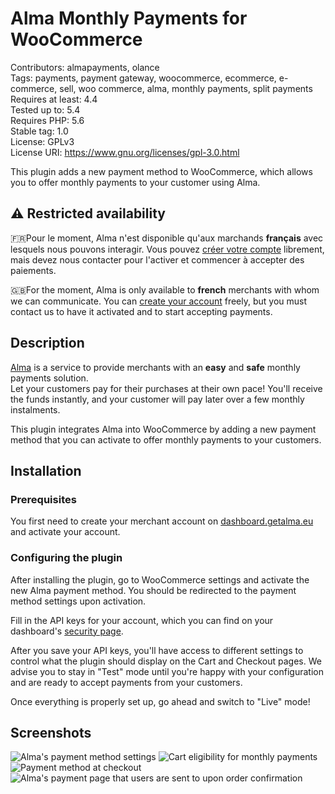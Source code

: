 Alma Monthly Payments for WooCommerce
=====

Contributors: almapayments, olance  
Tags: payments, payment gateway, woocommerce, ecommerce, e-commerce, sell, woo commerce, alma, monthly payments, split payments  
Requires at least: 4.4  
Tested up to: 5.4  
Requires PHP: 5.6  
Stable tag: 1.0  
License: GPLv3  
License URI: https://www.gnu.org/licenses/gpl-3.0.html  

This plugin adds a new payment method to WooCommerce, which allows you to offer monthly payments to your customer using Alma.

## ⚠️ Restricted availability

🇫🇷Pour le moment, Alma n'est disponible qu'aux marchands **français** avec lesquels nous pouvons interagir. Vous pouvez [créer votre compte](https://dashboard.getalma.eu) librement, mais devez nous contacter pour l'activer et commencer à accepter des paiements.

🇬🇧For the moment, Alma is only available to **french** merchants with whom we can communicate. You can [create your account](https://dashboard.getalma.eu) freely, but you must contact us to have it activated and to start accepting payments.


## Description

[Alma](https://getalma.eu) is a service to provide merchants with an **easy** and **safe** monthly payments solution.  
Let your customers pay for their purchases at their own pace! You'll receive the funds instantly, and your customer will pay later over a few monthly instalments.

This plugin integrates Alma into WooCommerce by adding a new payment method that you can activate to offer monthly payments to your customers.

## Installation

### Prerequisites

You first need to create your merchant account on [dashboard.getalma.eu](https://dashboard.getalma.eu) and activate your account.

### Configuring the plugin

After installing the plugin, go to WooCommerce settings and activate the new Alma payment method.
You should be redirected to the payment method settings upon activation.

Fill in the API keys for your account, which you can find on your dashboard\'s [security page](https://dashboard.getalma.eu/security).

After you save your API keys, you\'ll have access to different settings to control what the plugin should display on the Cart and Checkout pages.
We advise you to stay in \"Test\" mode until you\'re happy with your configuration and are ready to accept payments from your customers.

Once everything is properly set up, go ahead and switch to \"Live\" mode!

## Screenshots

![Alma\'s payment method settings](.wordpress.org/screenshot-1.png)
![Cart eligibility for monthly payments](.wordpress.org/screenshot-2.png)
![Payment method at checkout](.wordpress.org/screenshot-3.png)
![Alma\'s payment page that users are sent to upon order confirmation](.wordpress.org/screenshot-4.png)
